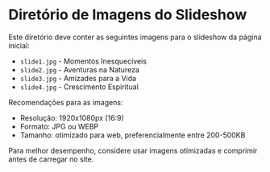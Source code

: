 # Diretório de Imagens do Slideshow

Este diretório deve conter as seguintes imagens para o slideshow da página inicial:

- `slide1.jpg` - Momentos Inesquecíveis
- `slide2.jpg` - Aventuras na Natureza
- `slide3.jpg` - Amizades para a Vida
- `slide4.jpg` - Crescimento Espiritual

Recomendações para as imagens:
- Resolução: 1920x1080px (16:9)
- Formato: JPG ou WEBP
- Tamanho: otimizado para web, preferencialmente entre 200-500KB

Para melhor desempenho, considere usar imagens otimizadas e comprimir antes de carregar no site. 
